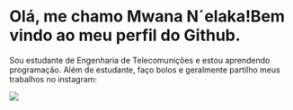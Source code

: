 # Olá, me chamo Mwana N´elaka!Bem vindo ao meu perfil do Github.
Sou estudante de Engenharia de Telecomunições e estou aprendendo programação.
Além de estudante, faço bolos e geralmente partilho meus trabalhos no instagram:
<div>
<a href="https://instagram.com/dicakes2__ target="_blank"><img src="https://img.shields.io/badge/-Instagram-%23E4405F?style=for-the-badge&logo=instagram&logoColor=white" target="_blank"></a
